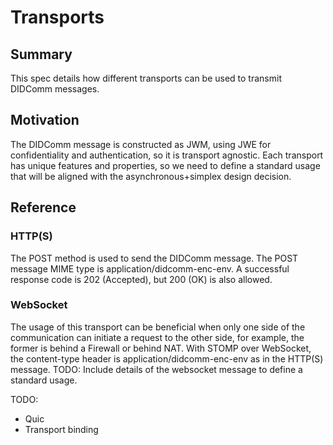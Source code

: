 # Transports
## Summary
This spec details how different transports can be used to transmit DIDComm messages.
## Motivation
The DIDComm message is constructed as JWM, using JWE for confidentiality and authentication, so it is transport agnostic.
Each transport has unique features and properties, so we need to define a standard usage that will be aligned with the asynchronous+simplex design decision.
## Reference
### HTTP(S)
The POST method is used to send the DIDComm message.
The POST message MIME type is application/didcomm-enc-env.
A successful response code is 202 (Accepted), but 200 (OK) is also allowed.
### WebSocket
The usage of this transport can be beneficial when only one side of the communication can initiate a request to the other side, for example, the former is behind a Firewall or behind NAT.
With STOMP over WebSocket, the content-type header is application/didcomm-enc-env as in the HTTP(S) message.
TODO: Include details of the websocket message to define a standard usage.

TODO:
* Quic
* Transport binding
